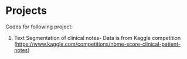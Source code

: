# Projects
Codes for following project:
1) Text Segmentation of clinical notes- Data is from Kaggle competition (https://www.kaggle.com/competitions/nbme-score-clinical-patient-notes)
